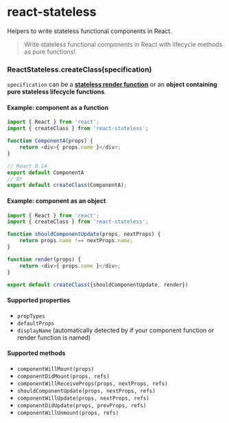 # react-stateless

Helpers to write stateless functional components in React.

> Write stateless functional components in React with lifecycle methods as pure functions!


### ReactStateless.createClass(specification)

`specification` can be a __[stateless render function](https://facebook.github.io/react/blog/2015/10/07/react-v0.14.html#stateless-functional-components)__
or an __object containing pure stateless lifecycle functions__.

#### Example: component as a function

```javascript
import { React } from 'react';
import { createClass } from 'react-stateless';

function ComponentA(props) {
    return <div>{ props.name }</div>;
}

// React 0.14
export default ComponentA
// Or
export default createClass(ComponentA);
```

#### Example: component as an object

```javascript
import { React } from 'react';
import { createClass } from 'react-stateless';

function shouldComponentUpdate(props, nextProps) {
    return props.name !== nextProps.name;
}

function render(props) {
    return <div>{ props.name }</div>;
}

export default createClass({shouldComponentUpdate, render})
```

#### Supported properties

- `propTypes`
- `defaultProps`
- `displayName` (automatically detected by if your component function or render function is named)

#### Supported methods

- `componentWillMount(props)`
- `componentDidMount(props, refs)`
- `componentWillReceiveProps(props, nextProps, refs)`
- `shouldComponentUpdate(props, nextProps, refs)`
- `componentWillUpdate(props, nextProps, refs)`
- `componentDidUpdate(props, prevProps, refs)`
- `componentWillUnmount(props, refs)`
